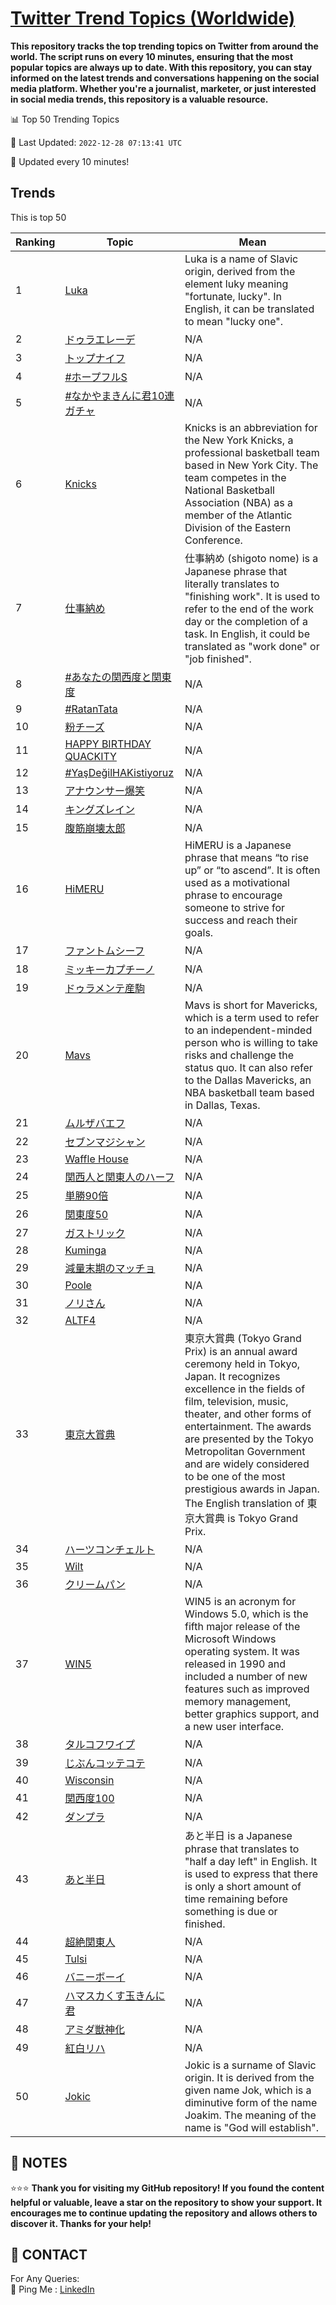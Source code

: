 [Twitter Trend Topics (Worldwide)](https://github.com/ErcinDedeoglu/Twitter-Trend-Topics)
==========

**This repository tracks the top trending topics on Twitter from around the world. 
The script runs on every 10 minutes, ensuring that the most popular topics are always up to date. 
With this repository, you can stay informed on the latest trends and conversations happening on the social media platform. 
Whether you're a journalist, marketer, or just interested in social media trends, this repository is a valuable resource.**


📊 Top 50 Trending Topics

📆 Last Updated: `2022-12-28 07:13:41 UTC`

🔧 Updated every 10 minutes!


## Trends

This is top 50

| Ranking | Topic | Mean |
| ------- | ------------ | ------------ |
| 1 | [Luka](http://twitter.com/search?q=Luka) | Luka is a name of Slavic origin, derived from the element luky meaning "fortunate, lucky". In English, it can be translated to mean "lucky one". |
| 2 | [ドゥラエレーデ](http://twitter.com/search?q=%e3%83%89%e3%82%a5%e3%83%a9%e3%82%a8%e3%83%ac%e3%83%bc%e3%83%87) | N/A |
| 3 | [トップナイフ](http://twitter.com/search?q=%e3%83%88%e3%83%83%e3%83%97%e3%83%8a%e3%82%a4%e3%83%95) | N/A |
| 4 | [#ホープフルS](http://twitter.com/search?q=%23%e3%83%9b%e3%83%bc%e3%83%97%e3%83%95%e3%83%abS) | N/A |
| 5 | [#なかやまきんに君10連ガチャ](http://twitter.com/search?q=%23%e3%81%aa%e3%81%8b%e3%82%84%e3%81%be%e3%81%8d%e3%82%93%e3%81%ab%e5%90%9b10%e9%80%a3%e3%82%ac%e3%83%81%e3%83%a3) | N/A |
| 6 | [Knicks](http://twitter.com/search?q=Knicks) | Knicks is an abbreviation for the New York Knicks, a professional basketball team based in New York City. The team competes in the National Basketball Association (NBA) as a member of the Atlantic Division of the Eastern Conference. |
| 7 | [仕事納め](http://twitter.com/search?q=%e4%bb%95%e4%ba%8b%e7%b4%8d%e3%82%81) | 仕事納め (shigoto nome) is a Japanese phrase that literally translates to "finishing work". It is used to refer to the end of the work day or the completion of a task. In English, it could be translated as "work done" or "job finished". |
| 8 | [#あなたの関西度と関東度](http://twitter.com/search?q=%23%e3%81%82%e3%81%aa%e3%81%9f%e3%81%ae%e9%96%a2%e8%a5%bf%e5%ba%a6%e3%81%a8%e9%96%a2%e6%9d%b1%e5%ba%a6) | N/A |
| 9 | [#RatanTata](http://twitter.com/search?q=%23RatanTata) | N/A |
| 10 | [粉チーズ](http://twitter.com/search?q=%e7%b2%89%e3%83%81%e3%83%bc%e3%82%ba) | N/A |
| 11 | [HAPPY BIRTHDAY QUACKITY](http://twitter.com/search?q=HAPPY+BIRTHDAY+QUACKITY) | N/A |
| 12 | [#YaşDeğilHAKistiyoruz](http://twitter.com/search?q=%23Ya%c5%9fDe%c4%9filHAKistiyoruz) | N/A |
| 13 | [アナウンサー爆笑](http://twitter.com/search?q=%e3%82%a2%e3%83%8a%e3%82%a6%e3%83%b3%e3%82%b5%e3%83%bc%e7%88%86%e7%ac%91) | N/A |
| 14 | [キングズレイン](http://twitter.com/search?q=%e3%82%ad%e3%83%b3%e3%82%b0%e3%82%ba%e3%83%ac%e3%82%a4%e3%83%b3) | N/A |
| 15 | [腹筋崩壊太郎](http://twitter.com/search?q=%e8%85%b9%e7%ad%8b%e5%b4%a9%e5%a3%8a%e5%a4%aa%e9%83%8e) | N/A |
| 16 | [HiMERU](http://twitter.com/search?q=HiMERU) | HiMERU is a Japanese phrase that means “to rise up” or “to ascend”. It is often used as a motivational phrase to encourage someone to strive for success and reach their goals. |
| 17 | [ファントムシーフ](http://twitter.com/search?q=%e3%83%95%e3%82%a1%e3%83%b3%e3%83%88%e3%83%a0%e3%82%b7%e3%83%bc%e3%83%95) | N/A |
| 18 | [ミッキーカプチーノ](http://twitter.com/search?q=%e3%83%9f%e3%83%83%e3%82%ad%e3%83%bc%e3%82%ab%e3%83%97%e3%83%81%e3%83%bc%e3%83%8e) | N/A |
| 19 | [ドゥラメンテ産駒](http://twitter.com/search?q=%e3%83%89%e3%82%a5%e3%83%a9%e3%83%a1%e3%83%b3%e3%83%86%e7%94%a3%e9%a7%92) | N/A |
| 20 | [Mavs](http://twitter.com/search?q=Mavs) | Mavs is short for Mavericks, which is a term used to refer to an independent-minded person who is willing to take risks and challenge the status quo. It can also refer to the Dallas Mavericks, an NBA basketball team based in Dallas, Texas. |
| 21 | [ムルザバエフ](http://twitter.com/search?q=%e3%83%a0%e3%83%ab%e3%82%b6%e3%83%90%e3%82%a8%e3%83%95) | N/A |
| 22 | [セブンマジシャン](http://twitter.com/search?q=%e3%82%bb%e3%83%96%e3%83%b3%e3%83%9e%e3%82%b8%e3%82%b7%e3%83%a3%e3%83%b3) | N/A |
| 23 | [Waffle House](http://twitter.com/search?q=Waffle+House) | N/A |
| 24 | [関西人と関東人のハーフ](http://twitter.com/search?q=%e9%96%a2%e8%a5%bf%e4%ba%ba%e3%81%a8%e9%96%a2%e6%9d%b1%e4%ba%ba%e3%81%ae%e3%83%8f%e3%83%bc%e3%83%95) | N/A |
| 25 | [単勝90倍](http://twitter.com/search?q=%e5%8d%98%e5%8b%9d90%e5%80%8d) | N/A |
| 26 | [関東度50](http://twitter.com/search?q=%e9%96%a2%e6%9d%b1%e5%ba%a650) | N/A |
| 27 | [ガストリック](http://twitter.com/search?q=%e3%82%ac%e3%82%b9%e3%83%88%e3%83%aa%e3%83%83%e3%82%af) | N/A |
| 28 | [Kuminga](http://twitter.com/search?q=Kuminga) | N/A |
| 29 | [減量末期のマッチョ](http://twitter.com/search?q=%e6%b8%9b%e9%87%8f%e6%9c%ab%e6%9c%9f%e3%81%ae%e3%83%9e%e3%83%83%e3%83%81%e3%83%a7) | N/A |
| 30 | [Poole](http://twitter.com/search?q=Poole) | N/A |
| 31 | [ノリさん](http://twitter.com/search?q=%e3%83%8e%e3%83%aa%e3%81%95%e3%82%93) | N/A |
| 32 | [ALTF4](http://twitter.com/search?q=ALTF4) | N/A |
| 33 | [東京大賞典](http://twitter.com/search?q=%e6%9d%b1%e4%ba%ac%e5%a4%a7%e8%b3%9e%e5%85%b8) | 東京大賞典 (Tokyo Grand Prix) is an annual award ceremony held in Tokyo, Japan. It recognizes excellence in the fields of film, television, music, theater, and other forms of entertainment. The awards are presented by the Tokyo Metropolitan Government and are widely considered to be one of the most prestigious awards in Japan. The English translation of 東京大賞典 is Tokyo Grand Prix. |
| 34 | [ハーツコンチェルト](http://twitter.com/search?q=%e3%83%8f%e3%83%bc%e3%83%84%e3%82%b3%e3%83%b3%e3%83%81%e3%82%a7%e3%83%ab%e3%83%88) | N/A |
| 35 | [Wilt](http://twitter.com/search?q=Wilt) | N/A |
| 36 | [クリームパン](http://twitter.com/search?q=%e3%82%af%e3%83%aa%e3%83%bc%e3%83%a0%e3%83%91%e3%83%b3) | N/A |
| 37 | [WIN5](http://twitter.com/search?q=WIN5) | WIN5 is an acronym for Windows 5.0, which is the fifth major release of the Microsoft Windows operating system. It was released in 1990 and included a number of new features such as improved memory management, better graphics support, and a new user interface. |
| 38 | [タルコフワイプ](http://twitter.com/search?q=%e3%82%bf%e3%83%ab%e3%82%b3%e3%83%95%e3%83%af%e3%82%a4%e3%83%97) | N/A |
| 39 | [じぶんコッテコテ](http://twitter.com/search?q=%e3%81%98%e3%81%b6%e3%82%93%e3%82%b3%e3%83%83%e3%83%86%e3%82%b3%e3%83%86) | N/A |
| 40 | [Wisconsin](http://twitter.com/search?q=Wisconsin) | N/A |
| 41 | [関西度100](http://twitter.com/search?q=%e9%96%a2%e8%a5%bf%e5%ba%a6100) | N/A |
| 42 | [ダンプラ](http://twitter.com/search?q=%e3%83%80%e3%83%b3%e3%83%97%e3%83%a9) | N/A |
| 43 | [あと半日](http://twitter.com/search?q=%e3%81%82%e3%81%a8%e5%8d%8a%e6%97%a5) | あと半日 is a Japanese phrase that translates to "half a day left" in English. It is used to express that there is only a short amount of time remaining before something is due or finished. |
| 44 | [超絶関東人](http://twitter.com/search?q=%e8%b6%85%e7%b5%b6%e9%96%a2%e6%9d%b1%e4%ba%ba) | N/A |
| 45 | [Tulsi](http://twitter.com/search?q=Tulsi) | N/A |
| 46 | [バニーボーイ](http://twitter.com/search?q=%e3%83%90%e3%83%8b%e3%83%bc%e3%83%9c%e3%83%bc%e3%82%a4) | N/A |
| 47 | [ハマスカくす玉きんに君](http://twitter.com/search?q=%e3%83%8f%e3%83%9e%e3%82%b9%e3%82%ab%e3%81%8f%e3%81%99%e7%8e%89%e3%81%8d%e3%82%93%e3%81%ab%e5%90%9b) | N/A |
| 48 | [アミダ獣神化](http://twitter.com/search?q=%e3%82%a2%e3%83%9f%e3%83%80%e7%8d%a3%e7%a5%9e%e5%8c%96) | N/A |
| 49 | [紅白リハ](http://twitter.com/search?q=%e7%b4%85%e7%99%bd%e3%83%aa%e3%83%8f) | N/A |
| 50 | [Jokic](http://twitter.com/search?q=Jokic) | Jokic is a surname of Slavic origin. It is derived from the given name Jok, which is a diminutive form of the name Joakim. The meaning of the name is "God will establish". |




## 📝 NOTES

⭐⭐⭐ **Thank you for visiting my GitHub repository! If you found the content helpful or valuable, leave a star on the repository to show your support. It encourages me to continue updating the repository and allows others to discover it. Thanks for your help!**

## 📨 CONTACT

 For Any Queries:  
            🏓 Ping Me : [LinkedIn](https://www.linkedin.com/in/ercindedeoglu/)